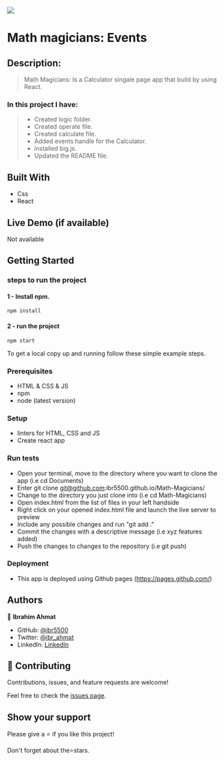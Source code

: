![](https://img.shields.io/badge/Microverse-blueviolet)

# Math magicians: Events

## Description:

> Math Magicians: Is a Calculator singale page app that build by using React.

### In this project I have:

> - Created logic folder.
> - Created operate file.
> - Created calculate file.
> - Added events handle for the Calculator.
> - installed big.js.
> - Updated the README file.

## Built With

- Css
- React

## Live Demo (if available)

Not available

## Getting Started

### steps to run the project

#### 1 - Install npm.

```
npm install
```

#### 2 - run the project

```
npm start
```

To get a local copy up and running follow these simple example steps.

### Prerequisites

- HTML & CSS & JS
- npm
- node (latest version)

### Setup

- linters for HTML, CSS and JS
- Create react app

### Run tests

- Open your terminal, move to the directory where you want to clone the app (i.e cd Documents)
- Enter git clone git@github.com:ibr5500.github.io/Math-Magicians/
- Change to the directory you just clone into (i.e cd Math-Magicians)
- Open index.html from the list of files in your left handside
- Right click on your opened index.html file and launch the live server to preview
- Include any possible changes and run "git add ."
- Commit the changes with a descriptive message (i.e xyz features added)
- Push the changes to changes to the repository (i.e git push)

### Deployment

- This app is deployed using Github pages (https://pages.github.com/)

## Authors

👤 **Ibrahim Ahmat**

- GitHub: [@ibr5500](https://github.com/ibr5500)
- Twitter: [@ibr_ahmat](https://twitter.com/ibr_ahmat)
- LinkedIn: [LinkedIn](https://www.linkedin.com/in/ibrahim-ahmat-b5513b1a6/)

## 🤝 Contributing

Contributions, issues, and feature requests are welcome!

Feel free to check the [issues page](../../issues/).

## Show your support

Please give a ⭐️ if you like this project!

Don't forget about the⭐️stars.

